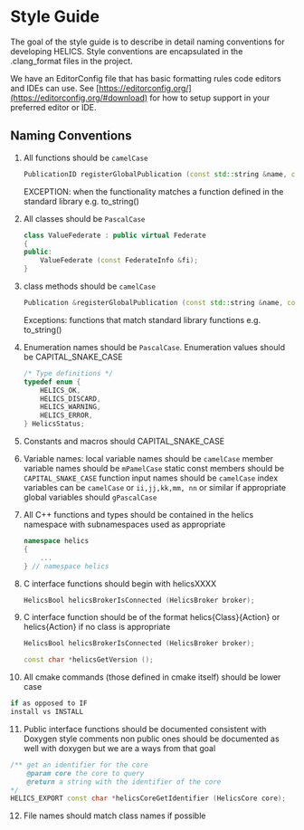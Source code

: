 # Style Guide

The goal of the style guide is to describe in detail naming conventions for
developing HELICS. Style conventions are encapsulated in the .clang_format
files in the project.

We have an EditorConfig file that has basic formatting rules code editors and
IDEs can use. See [https://editorconfig.org/](https://editorconfig.org/#download)
for how to setup support in your preferred editor or IDE.

## Naming Conventions

1. All functions should be `camelCase`

   ```cpp
   PublicationID registerGlobalPublication (const std::string &name, const std::string &type, const std::string &units = "");
   ```

   EXCEPTION:  when the functionality matches a function defined in the standard library e.g. to_string()

2. All classes should be `PascalCase`

   ```cpp
   class ValueFederate : public virtual Federate
   {
   public:
       ValueFederate (const FederateInfo &fi);
   }
   ```

3. class methods should be `camelCase`

   ```cpp
   Publication &registerGlobalPublication (const std::string &name, const std::string &type, const std::string &units = "");
   ```

   Exceptions: functions that match standard library functions e.g. to_string()

4. Enumeration names should be `PascalCase`.  Enumeration values should be CAPITAL_SNAKE_CASE

   ```cpp
   /* Type definitions */
   typedef enum {
       HELICS_OK,
       HELICS_DISCARD,
       HELICS_WARNING,
       HELICS_ERROR,
   } HelicsStatus;

   ```
5. Constants and macros should CAPITAL_SNAKE_CASE

6. Variable names:
    local variable names should be `camelCase`
    member variable names should be `mPamelCase`
    static const members should be `CAPITAL_SNAKE_CASE`
    function input names should be `camelCase`
    index variables can be `camelCase` or `ii,jj,kk,mm, nn` or similar if appropriate
    global variables should `gPascalCase`

7. All C++ functions and types should be contained in the helics
   namespace with subnamespaces used as appropriate

   ```cpp
   namespace helics
   {
       ...
   } // namespace helics
   ```

8. C interface functions should begin with helicsXXXX

   ```cpp
   HelicsBool helicsBrokerIsConnected (HelicsBroker broker);
   ```

9. C interface function should be of the format helics{Class}{Action}
   or helics{Action} if no class is appropriate

   ```cpp
   HelicsBool helicsBrokerIsConnected (HelicsBroker broker);

   const char *helicsGetVersion ();
   ```

10. All cmake commands (those defined in cmake itself) should be lower case

   ```cmake
   if as opposed to IF
   install vs INSTALL
   ```

11. Public interface functions should be documented consistent with Doxygen style comments
   non public ones should be documented as well with doxygen but we are a ways from that goal

   ```cpp
   /** get an identifier for the core
       @param core the core to query
       @return a string with the identifier of the core
   */
   HELICS_EXPORT const char *helicsCoreGetIdentifier (HelicsCore core);
   ```

12.  File names should match class names if possible
